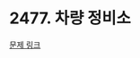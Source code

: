 # 2477. 차량 정비소

[문제 링크](https://swexpertacademy.com/main/talk/solvingClub/problemView.do?solveclubId=AZC_w6Z6yygDFAQW&contestProbId=AV6c6bgaIuoDFAXy&probBoxId=AZDJUP6q-fgDFAVs&type=PROBLEM&problemBoxTitle=2d_recommend&problemBoxCnt=2)